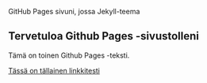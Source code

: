GitHub Pages sivuni, jossa Jekyll-teema
## Tervetuloa Github Pages -sivustolleni
Tämä on toinen Github Pages -teksti.

[Tässä on tällainen linkkitesti](https://www.haaga-helia.fi/fi)
